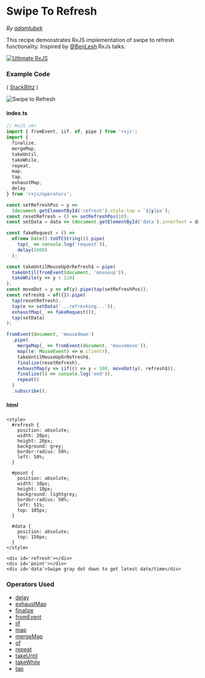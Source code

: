 # Swipe To Refresh

_By [adamlubek](https://github.com/adamlubek)_

This recipe demonstrates RxJS implementation of swipe to refresh functionality.
Inspired by [@BenLesh](https://twitter.com/BenLesh) RxJs talks.

[![Ultimate RxJS](https://ultimatecourses.com/static/banners/banner-rxjs.svg 'Ultimate RxJS')](https://ultimatecourses.com/courses/rxjs?ref=4)

### Example Code

(
[StackBlitz](https://stackblitz.com/edit/rxjs-refresh?file=index.ts&devtoolsheight=40)
)

![Swipe to Refresh](https://drive.google.com/uc?export=view&id=1BLA2TcAhjwtodkcnsJ8e91ckrvurqkEv)

#### index.ts

```js
// RxJS v6+
import { fromEvent, iif, of, pipe } from 'rxjs';
import {
  finalize,
  mergeMap,
  takeUntil,
  takeWhile,
  repeat,
  map,
  tap,
  exhaustMap,
  delay
} from 'rxjs/operators';

const setRefreshPos = y =>
  (document.getElementById('refresh').style.top = `${y}px`);
const resetRefresh = () => setRefreshPos(10);
const setData = data => (document.getElementById('data').innerText = data);

const fakeRequest = () =>
  of(new Date().toUTCString()).pipe(
    tap(_ => console.log('request')),
    delay(1000)
  );

const takeUntilMouseUpOrRefresh$ = pipe(
  takeUntil(fromEvent(document, 'mouseup')),
  takeWhile(y => y < 110)
);
const moveDot = y => of(y).pipe(tap(setRefreshPos));
const refresh$ = of({}).pipe(
  tap(resetRefresh),
  tap(e => setData('...refreshing...')),
  exhaustMap(_ => fakeRequest()),
  tap(setData)
);

fromEvent(document, 'mousedown')
  .pipe(
    mergeMap(_ => fromEvent(document, 'mousemove')),
    map((e: MouseEvent) => e.clientY),
    takeUntilMouseUpOrRefresh$,
    finalize(resetRefresh),
    exhaustMap(y => iif(() => y < 100, moveDot(y), refresh$)),
    finalize(() => console.log('end')),
    repeat()
  )
  .subscribe();
```

##### html

```
<style>
  #refresh {
    position: absolute;
    width: 20px;
    height: 20px;
    background: grey;
    border-radius: 50%;
    left: 50%;
  }

  #point {
    position: absolute;
    width: 10px;
    height: 10px;
    background: lightgrey;
    border-radius: 50%;
    left: 51%;
    top: 105px;
  }

  #data {
    position: absolute;
    top: 150px;
  }
</style>

<div id='refresh'></div>
<div id='point'></div>
<div id='data'>Swipe gray dot down to get latest date/time</div>
```

### Operators Used

- [delay](../operators/utility/delay.md)
- [exhaustMap](../operators/transformation/exhaustmap.md)
- [finalize](../operators/utility/finalize.md)
- [fromEvent](../operators/creation/fromevent.md)
- [iif](../operators/conditional/iif.md)
- [map](../operators/transformation/map.md)
- [mergeMap](../operators/transformation/mergemap.md)
- [of](../operators/creation/of.md)
- [repeat](../operators/utility/repeat.md)
- [takeUntil](../operators/filtering/takeuntil.md)
- [takeWhile](../operators/filtering/takewhile.md)
- [tap](../operators/utility/do.md)
